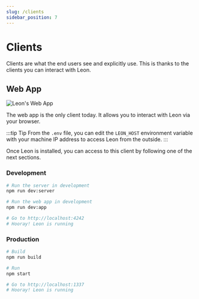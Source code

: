 ```yaml
---
slug: /clients
sidebar_position: 7
---
```


# Clients

Clients are what the end users see and explicitly use. This is thanks to the clients you can interact with Leon.

## Web App

![Leon's Web App](/img/guide/web-app_client_en.png "Leon's Web App")

The web app is the only client today. It allows you to interact with Leon via your browser.

:::tip Tip
From the `.env` file, you can edit the `LEON_HOST` environment variable with your machine IP address to access Leon from the outside.
:::

Once Leon is installed, you can access to this client by following one of the next sections.

### Development

```bash
# Run the server in development
npm run dev:server

# Run the web app in development
npm run dev:app

# Go to http://localhost:4242
# Hooray! Leon is running
```

### Production

```bash
# Build
npm run build

# Run
npm start

# Go to http://localhost:1337
# Hooray! Leon is running
```
